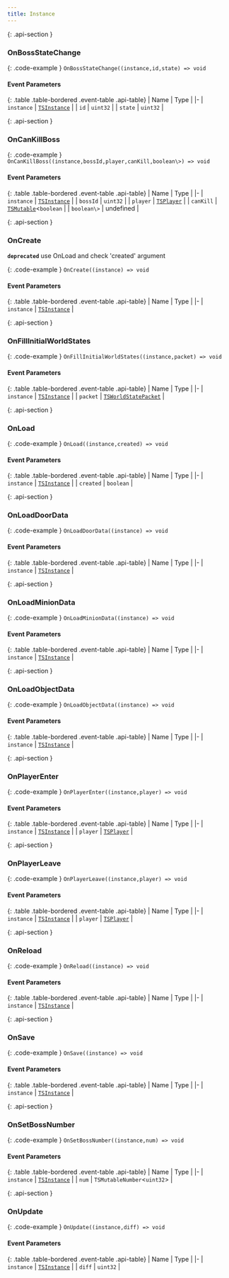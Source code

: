 ```yaml
---
title: Instance
---
```







{: .api-section }
### OnBossStateChange




{: .code-example }
`OnBossStateChange((instance,id,state) => void`
#### Event Parameters

{: .table .table-bordered .event-table .api-table}
| Name | Type |
|-
| `instance` | [`TSInstance`](../classes/TSInstance) |
| `id` | `uint32` |
| `state` | `uint32` |

{: .api-section }
### OnCanKillBoss




{: .code-example }
`OnCanKillBoss((instance,bossId,player,canKill,boolean\>) => void`
#### Event Parameters

{: .table .table-bordered .event-table .api-table}
| Name | Type |
|-
| `instance` | [`TSInstance`](../classes/TSInstance) |
| `bossId` | `uint32` |
| `player` | [`TSPlayer`](../classes/TSPlayer) |
| `canKill` | [`TSMutable`](../classes/TSMutable)<`boolean` |
| `boolean\>` | undefined |

{: .api-section }
### OnCreate



**`deprecated`** use OnLoad and check 'created' argument


{: .code-example }
`OnCreate((instance) => void`
#### Event Parameters

{: .table .table-bordered .event-table .api-table}
| Name | Type |
|-
| `instance` | [`TSInstance`](../classes/TSInstance) |

{: .api-section }
### OnFillInitialWorldStates




{: .code-example }
`OnFillInitialWorldStates((instance,packet) => void`
#### Event Parameters

{: .table .table-bordered .event-table .api-table}
| Name | Type |
|-
| `instance` | [`TSInstance`](../classes/TSInstance) |
| `packet` | [`TSWorldStatePacket`](../classes/TSWorldStatePacket) |

{: .api-section }
### OnLoad




{: .code-example }
`OnLoad((instance,created) => void`
#### Event Parameters

{: .table .table-bordered .event-table .api-table}
| Name | Type |
|-
| `instance` | [`TSInstance`](../classes/TSInstance) |
| `created` | `boolean` |

{: .api-section }
### OnLoadDoorData




{: .code-example }
`OnLoadDoorData((instance) => void`
#### Event Parameters

{: .table .table-bordered .event-table .api-table}
| Name | Type |
|-
| `instance` | [`TSInstance`](../classes/TSInstance) |

{: .api-section }
### OnLoadMinionData




{: .code-example }
`OnLoadMinionData((instance) => void`
#### Event Parameters

{: .table .table-bordered .event-table .api-table}
| Name | Type |
|-
| `instance` | [`TSInstance`](../classes/TSInstance) |

{: .api-section }
### OnLoadObjectData




{: .code-example }
`OnLoadObjectData((instance) => void`
#### Event Parameters

{: .table .table-bordered .event-table .api-table}
| Name | Type |
|-
| `instance` | [`TSInstance`](../classes/TSInstance) |

{: .api-section }
### OnPlayerEnter




{: .code-example }
`OnPlayerEnter((instance,player) => void`
#### Event Parameters

{: .table .table-bordered .event-table .api-table}
| Name | Type |
|-
| `instance` | [`TSInstance`](../classes/TSInstance) |
| `player` | [`TSPlayer`](../classes/TSPlayer) |

{: .api-section }
### OnPlayerLeave




{: .code-example }
`OnPlayerLeave((instance,player) => void`
#### Event Parameters

{: .table .table-bordered .event-table .api-table}
| Name | Type |
|-
| `instance` | [`TSInstance`](../classes/TSInstance) |
| `player` | [`TSPlayer`](../classes/TSPlayer) |

{: .api-section }
### OnReload




{: .code-example }
`OnReload((instance) => void`
#### Event Parameters

{: .table .table-bordered .event-table .api-table}
| Name | Type |
|-
| `instance` | [`TSInstance`](../classes/TSInstance) |

{: .api-section }
### OnSave




{: .code-example }
`OnSave((instance) => void`
#### Event Parameters

{: .table .table-bordered .event-table .api-table}
| Name | Type |
|-
| `instance` | [`TSInstance`](../classes/TSInstance) |

{: .api-section }
### OnSetBossNumber




{: .code-example }
`OnSetBossNumber((instance,num) => void`
#### Event Parameters

{: .table .table-bordered .event-table .api-table}
| Name | Type |
|-
| `instance` | [`TSInstance`](../classes/TSInstance) |
| `num` | `TSMutableNumber`<`uint32`\> |

{: .api-section }
### OnUpdate




{: .code-example }
`OnUpdate((instance,diff) => void`
#### Event Parameters

{: .table .table-bordered .event-table .api-table}
| Name | Type |
|-
| `instance` | [`TSInstance`](../classes/TSInstance) |
| `diff` | `uint32` |
